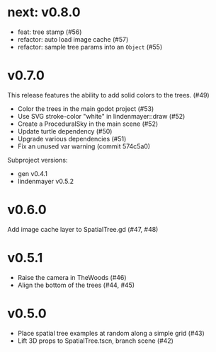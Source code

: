 # next: v0.8.0

- feat: tree stamp (#56)
- refactor: auto load image cache (#57)
- refactor: sample tree params into an `Object` (#55)

# v0.7.0

This release features the ability to add solid colors to the trees. (#49)

- Color the trees in the main godot project (#53)
- Use SVG stroke-color "white" in lindenmayer::draw (#52)
- Create a ProceduralSky in the main scene (#52)
- Update turtle dependency (#50)
- Upgrade various dependencies (#51) 
- Fix an unused var warning (commit 574c5a0)

Subproject versions:

- gen v0.4.1
- lindenmayer v0.5.2

# v0.6.0

Add image cache layer to SpatialTree.gd (#47, #48)

# v0.5.1

- Raise the camera in TheWoods (#46)
- Align the bottom of the trees (#44, #45)

# v0.5.0

- Place spatial tree examples at random along a simple grid (#43)
- Lift 3D props to SpatialTree.tscn, branch scene (#42)
